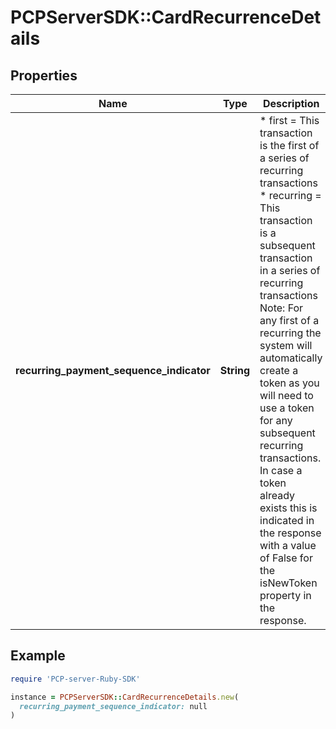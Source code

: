 # PCPServerSDK::CardRecurrenceDetails

## Properties

| Name | Type | Description | Notes |
| ---- | ---- | ----------- | ----- |
| **recurring_payment_sequence_indicator** | **String** | * first &#x3D; This transaction is the first of a series of recurring transactions * recurring &#x3D; This transaction is a subsequent transaction in a series of recurring transactions  Note: For any first of a recurring the system will automatically create a token as you will need to use a token for any subsequent recurring transactions. In case a token already exists this is indicated in the response with a value of False for the isNewToken property in the response. | [optional] |

## Example

```ruby
require 'PCP-server-Ruby-SDK'

instance = PCPServerSDK::CardRecurrenceDetails.new(
  recurring_payment_sequence_indicator: null
)
```

